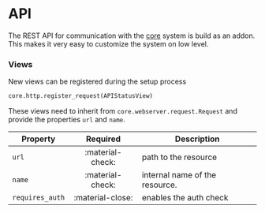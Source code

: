 # API
The REST API for communication with the [core](/core/) system is build as an addon.
This makes it very easy to customize the system on low level.

### Views
New views can be registered during the setup process

```python
core.http.register_request(APIStatusView)
```

These views need to inherit from `core.webserver.request.Request`
and provide the properties `url` and `name`.

| Property        | Required | Description                          |
| -----------     | :--------: | ---------------------------------- |
| `url`           | :material-check: | path to the resource |
| `name`          | :material-check: | internal name of the resource. |
| `requires_auth` | :material-close: | enables the auth check |


